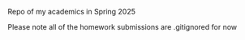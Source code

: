Repo of my academics in Spring 2025

Please note all of the homework submissions are .gitignored for now
